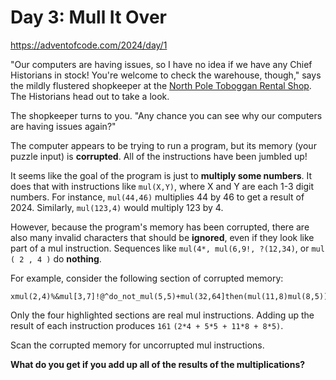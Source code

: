 # Day 3: Mull It Over

https://adventofcode.com/2024/day/1

"Our computers are having issues, so I have no idea if we have any Chief Historians in stock! 
You're welcome to check the warehouse, though," 
says the mildly flustered shopkeeper at the [North Pole Toboggan Rental Shop](https://adventofcode.com/2020/day/2). 
The Historians head out to take a look.

The shopkeeper turns to you. 
"Any chance you can see why our computers are having issues again?"

The computer appears to be trying to run a program, 
but its memory (your puzzle input) is **corrupted**. 
All of the instructions have been jumbled up!

It seems like the goal of the program is just to **multiply some numbers**. 
It does that with instructions like `mul(X,Y)`, 
where X and Y are each 1-3 digit numbers. 
For instance, `mul(44,46)` multiplies 44 by 46 to get a result of 2024. 
Similarly, `mul(123,4)` would multiply 123 by 4.

However, because the program's memory has been corrupted, 
there are also many invalid characters that should be **ignored**, 
even if they look like part of a mul instruction. 
Sequences like `mul(4*, mul(6,9!, ?(12,34)`, or `mul ( 2 , 4 )` do **nothing**.

For example, consider the following section of corrupted memory:

````
xmul(2,4)%&mul[3,7]!@^do_not_mul(5,5)+mul(32,64]then(mul(11,8)mul(8,5))
````

Only the four highlighted sections are real mul instructions. 
Adding up the result of each instruction produces `161` `(2*4 + 5*5 + 11*8 + 8*5)`.

Scan the corrupted memory for uncorrupted mul instructions. 

**What do you get if you add up all of the results of the multiplications?**
